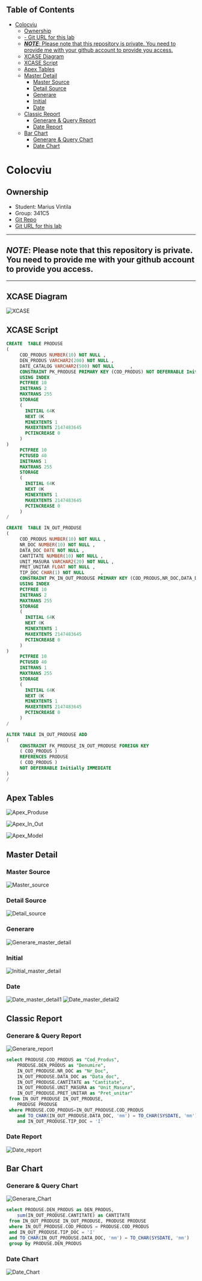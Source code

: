 ## Table of Contents

- [Colocviu](#colocviu)
  - [Ownership](#ownership)
  - [- Git URL for this lab](#--git-url-for-this-lab)
  - [**_NOTE_**: Please note that this repository is private. You need to provide me with your github account to provide you access.](#note-please-note-that-this-repository-is-private-you-need-to-provide-me-with-your-github-account-to-provide-you-access)
  - [XCASE Diagram](#xcase-diagram)
  - [XCASE Script](#xcase-script)
  - [Apex Tables](#apex-tables)
  - [Master Detail](#master-detail)
    - [Master Source](#master-source)
    - [Detail Source](#detail-source)
    - [Generare](#generare)
    - [Initial](#initial)
    - [Date](#date)
  - [Classic Report](#classic-report)
    - [Generare & Query Report](#generare--query-report)
    - [Date Report](#date-report)
  - [Bar Chart](#bar-chart)
    - [Generare & Query Chart](#generare--query-chart)
    - [Date Chart](#date-chart)


# Colocviu
## Ownership
- Student: Marius Vintila
- Group: 341C5
- [Git Repo](https://github.com/Mr-Vinti/SCAD_Labs)
- [Git URL for this lab](https://github.com/Mr-Vinti/SCAD_Labs/tree/master/Colocviu)
---
**_NOTE_**: Please note that this repository is private. You need to provide me with your github account to provide you access.
---

---

## XCASE Diagram
![XCASE](XCASE_DIAGRAM.png)

## XCASE Script
```sql
CREATE  TABLE PRODUSE
(
     COD_PRODUS NUMBER(10) NOT NULL ,
     DEN_PRODUS VARCHAR2(200) NOT NULL ,
     DATE_CATALOG VARCHAR2(500) NOT NULL      ,
     CONSTRAINT PK_PRODUSE PRIMARY KEY (COD_PRODUS) NOT DEFERRABLE Initially IMMEDIATE
     USING INDEX
     PCTFREE 10
     INITRANS 2
     MAXTRANS 255
     STORAGE
     (
       INITIAL 64K
       NEXT 0K
       MINEXTENTS 1
       MAXEXTENTS 2147483645
       PCTINCREASE 0
     )
)
     PCTFREE 10
     PCTUSED 40
     INITRANS 1
     MAXTRANS 255
     STORAGE
     (
       INITIAL 64K
       NEXT 0K
       MINEXTENTS 1
       MAXEXTENTS 2147483645
       PCTINCREASE 0
     )
/

CREATE  TABLE IN_OUT_PRODUSE
(
     COD_PRODUS NUMBER(10) NOT NULL ,
     NR_DOC NUMBER(10) NOT NULL ,
     DATA_DOC DATE NOT NULL ,
     CANTITATE NUMBER(10) NOT NULL ,
     UNIT_MASURA VARCHAR2(20) NOT NULL ,
     PRET_UNITAR FLOAT NOT NULL ,
     TIP_DOC CHAR(1) NOT NULL      ,
     CONSTRAINT PK_IN_OUT_PRODUSE PRIMARY KEY (COD_PRODUS,NR_DOC,DATA_DOC) NOT DEFERRABLE Initially IMMEDIATE
     USING INDEX
     PCTFREE 10
     INITRANS 2
     MAXTRANS 255
     STORAGE
     (
       INITIAL 64K
       NEXT 0K
       MINEXTENTS 1
       MAXEXTENTS 2147483645
       PCTINCREASE 0
     )
)
     PCTFREE 10
     PCTUSED 40
     INITRANS 1
     MAXTRANS 255
     STORAGE
     (
       INITIAL 64K
       NEXT 0K
       MINEXTENTS 1
       MAXEXTENTS 2147483645
       PCTINCREASE 0
     )
/

ALTER TABLE IN_OUT_PRODUSE ADD
(
     CONSTRAINT FK_PRODUSE_IN_OUT_PRODUSE FOREIGN KEY
     ( COD_PRODUS )
     REFERENCES PRODUSE
     ( COD_PRODUS )
     NOT DEFERRABLE Initially IMMEDIATE
)
/
```

## Apex Tables
![Apex_Produse](ApexProduse.png)

![Apex_In_Out](ApexInOut.png)

![Apex_Model](ApexModel.png)

## Master Detail

### Master Source
![Master_source](MasterSource.png)

### Detail Source
![Detail_source](DetailSource.png)

### Generare
![Generare_master_detail](GenerareMasterDetail.png)

### Initial
![Initial_master_detail](InitialMasterDetail.png)

### Date
![Date_master_detail1](DateMasterDetail1.png)
![Date_master_detail2](DateMasterDetail2.png)

## Classic Report

### Generare & Query Report
![Generare_report](GenerareReport.png)

```sql
select PRODUSE.COD_PRODUS as "Cod_Produs",
    PRODUSE.DEN_PRODUS as "Denumire",
    IN_OUT_PRODUSE.NR_DOC as "Nr_Doc",
    IN_OUT_PRODUSE.DATA_DOC as "Data_doc",
    IN_OUT_PRODUSE.CANTITATE as "Cantitate",
    IN_OUT_PRODUSE.UNIT_MASURA as "Unit_Masura",
    IN_OUT_PRODUSE.PRET_UNITAR as "Pret_unitar"
 from IN_OUT_PRODUSE IN_OUT_PRODUSE,
    PRODUSE PRODUSE
 where PRODUSE.COD_PRODUS=IN_OUT_PRODUSE.COD_PRODUS
    and TO_CHAR(IN_OUT_PRODUSE.DATA_DOC, 'mm') = TO_CHAR(SYSDATE, 'mm')
    and IN_OUT_PRODUSE.TIP_DOC = 'I'
```

### Date Report
![Date_report](DateReport.png)

## Bar Chart

### Generare & Query Chart
![Generare_Chart](GenerareChart.png)

```sql
select PRODUSE.DEN_PRODUS as DEN_PRODUS,
    sum(IN_OUT_PRODUSE.CANTITATE) as CANTITATE
 from IN_OUT_PRODUSE IN_OUT_PRODUSE, PRODUSE PRODUSE
 where IN_OUT_PRODUSE.COD_PRODUS = PRODUSE.COD_PRODUS
 and IN_OUT_PRODUSE.TIP_DOC = 'I'
 and TO_CHAR(IN_OUT_PRODUSE.DATA_DOC, 'mm') = TO_CHAR(SYSDATE, 'mm')
 group by PRODUSE.DEN_PRODUS
```

### Date Chart
![Date_Chart](DateChart.png)